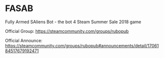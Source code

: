 # FASAB
Fully Armed SAliens Bot - the bot 4 Steam Summer Sale 2018 game

Official Group: https://steamcommunity.com/groups/rubopub

Official Announce: https://steamcommunity.com/groups/rubopub#announcements/detail/1706184517679192471
